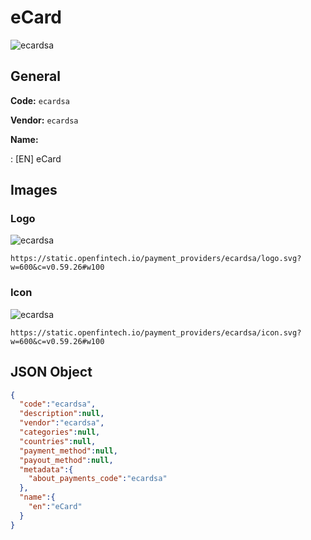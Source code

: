 
# eCard 
![ecardsa](https://static.openfintech.io/payment_providers/ecardsa/logo.svg?w=600&c=v0.59.26#w100)  

## General 
 
**Code:** `ecardsa` 
 
**Vendor:** `ecardsa` 
 
**Name:**  
 
:	[EN] eCard  

## Images 

### Logo 
 
![ecardsa](https://static.openfintech.io/payment_providers/ecardsa/logo.svg?w=600&c=v0.59.26#w100)  

```
https://static.openfintech.io/payment_providers/ecardsa/logo.svg?w=600&c=v0.59.26#w100
```  

### Icon 
 
![ecardsa](https://static.openfintech.io/payment_providers/ecardsa/icon.svg?w=600&c=v0.59.26#w100)  

```
https://static.openfintech.io/payment_providers/ecardsa/icon.svg?w=600&c=v0.59.26#w100
```  

## JSON Object 

```json
{
  "code":"ecardsa",
  "description":null,
  "vendor":"ecardsa",
  "categories":null,
  "countries":null,
  "payment_method":null,
  "payout_method":null,
  "metadata":{
    "about_payments_code":"ecardsa"
  },
  "name":{
    "en":"eCard"
  }
}
```  
